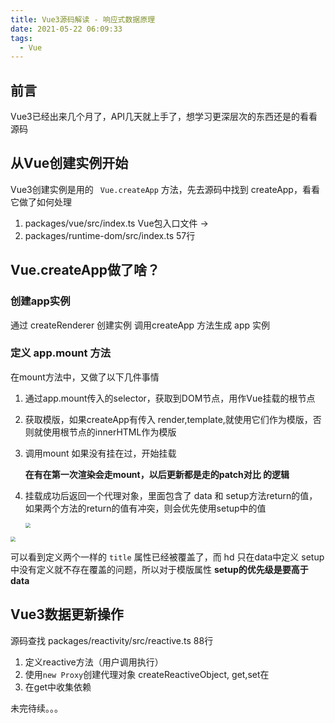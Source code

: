 ```yaml
---
title: Vue3源码解读 - 响应式数据原理
date: 2021-05-22 06:09:33
tags:
  - Vue
---
```




## 前言

Vue3已经出来几个月了，API几天就上手了，想学习更深层次的东西还是的看看源码



## 从Vue创建实例开始

Vue3创建实例是用的 ` Vue.createApp` 方法，先去源码中找到 createApp，看看它做了如何处理

1. packages/vue/src/index.ts  Vue包入口文件  ->
2. packages/runtime-dom/src/index.ts  57行



## Vue.createApp做了啥？

### 创建app实例

通过 createRenderer 创建实例 调用createApp 方法生成 app 实例

### 定义 app.mount 方法

在mount方法中，又做了以下几件事情

1. 通过app.mount传入的selector，获取到DOM节点，用作Vue挂载的根节点

2. 获取模版，如果createApp有传入 render,template,就使用它们作为模版，否则就使用根节点的innerHTML作为模版

3. 调用mount 如果没有挂在过，开始挂载

   **在有在第一次渲染会走mount，以后更新都是走的patch对比 的逻辑**

4. 挂载成功后返回一个代理对象，里面包含了 data 和 setup方法return的值，如果两个方法的return的值有冲突，则会优先使用setup中的值

   <img src="http://cdn.chrischen.top/blog/截屏2021-05-22 上午8.23.39.png" style="zoom:50%;" />

<img src="http://cdn.chrischen.top/blog/截屏2021-05-22 上午8.24.06.png" style="zoom:50%;" />

可以看到定义两个一样的 `title`  属性已经被覆盖了，而 hd 只在data中定义 setup中没有定义就不存在覆盖的问题，所以对于模版属性 **setup的优先级是要高于data**



## Vue3数据更新操作

源码查找 packages/reactivity/src/reactive.ts  88行

1. 定义reactive方法（用户调用执行）
2. 使用`new Proxy`创建代理对象 createReactiveObject, get,set在
3. 在get中收集依赖



未完待续。。。


